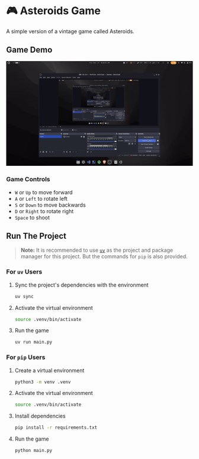 # 🎮 Asteroids Game

A simple version of a vintage game called Asteroids.

## Game Demo

![Game demo gif for Asteroids](./game-demo.gif)

### Game Controls

- `W` or `Up` to move forward
- `A` or `Left` to rotate left
- `S` or `Down` to move backwards
- `D` or `Right` to rotate right
- `Space` to shoot

## Run The Project

> **Note:** It is recommended to use [`uv`](https://docs.astral.sh/uv/) as the project and package manager for this project. But the commands for `pip` is also provided.

### For `uv` Users

1. Sync the project's dependencies with the environment

   ```bash
   uv sync
   ```

2. Activate the virtual environment

   ```bash
   source .venv/bin/activate
   ```

3. Run the game

   ```bash
   uv run main.py
   ```

### For `pip` Users

1. Create a virtual environment

   ```bash
   python3 -m venv .venv
   ```

2. Activate the virtual environment

   ```bash
   source .venv/bin/activate
   ```

3. Install dependencies

   ```bash
   pip install -r requirements.txt
   ```

4. Run the game

   ```bash
   python main.py
   ```
